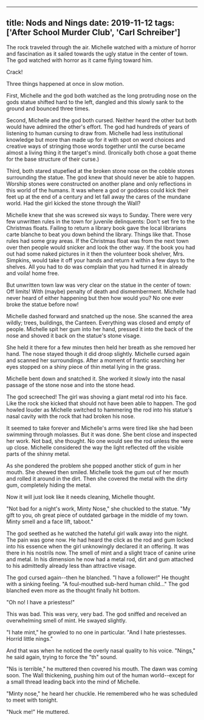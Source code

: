 
---
title: Nods and Nings
date: 2019-11-12
tags: ['After School Murder Club', 'Carl Schreiber']
---

The rock traveled through the air. Michelle watched with a mixture of horror and fascination as it sailed towards the ugly statue in the center of town. The god watched with horror as it came flying toward him.

Crack!

Three things happened at once in slow motion.

First, Michelle and the god both watched as the long protruding nose on the gods statue shifted hard to the left, dangled and this slowly sank to the ground and bounced three times.

Second, Michelle and the god both cursed. Neither heard the other but both would have admired the other's effort. The god had hundreds of years of listening to human cursing to draw from. Michelle had less institutional knowledge but more than made up for it with spot on word choices and creative ways of stringing those words together until the curse became almost a living thing it the target's mind. (Ironically both chose a goat theme for the base structure of their curse.)

Third, both stared stupefied at the broken stone nose on the cobble stones surrounding the statue. The god knew that should never be able to happen. Worship stones were constructed on another plane and only reflections in this world of the humans. It was where a god or goddess could kick their feet up at the end of a century and let fall away the cares of the mundane world. Had the girl kicked the stone through the Wall?

Michelle knew that she was screwed six ways to Sunday. There were very few unwritten rules in the town for juvenile delinquents: Don't set fire to the Christmas floats. Failing to return a library book gave the local librarians carte blanche to beat you down behind the library. Things like that. Those rules had some gray areas. If the Christmas float was from the next town over then people would snicker and look the other way. If the book you had out had some naked pictures in it then the volunteer book shelver, Mrs. Simpkins, would take it off your hands and return it within a few days to the shelves. All you had to do was complain that you had turned it in already and voila! home free.

But unwritten town law was very clear on the statue in the center of town: Off limits! With (maybe) penalty of death and dismemberment. Michelle had never heard of either happening but then how would you? No one ever broke the statue before now!

Michelle dashed forward and snatched up the nose. She scanned the area wildly; trees, buildings, the Canteen. Everything was closed and empty of people. Michelle spit her gum into her hand, pressed it into the back of the nose and shoved it back on the statue's stone visage.

She held it there for a few minutes then held her breath as she removed her hand. The nose stayed though it did droop slightly. Michelle cursed again and scanned her surroundings. After a moment of frantic searching her eyes stopped on a shiny piece of thin metal lying in the grass.

Michelle bent down and snatched it. She worked it slowly into the nasal passage of the stone nose and into the stone head.

The god screeched! The girl was shoving a giant metal rod into his face. Like the rock she kicked that should not have been able to happen. The god howled louder as Michelle switched to hammering the rod into his statue's nasal cavity with the rock that had broken his nose.

It seemed to take forever and Michelle's arms were tired like she had been swimming through molasses. But it was done. She bent close and inspected her work. Not bad, she thought. No one would see the rod unless the were up close. Michelle considered the way the light reflected off the visible parts of the shinny metal.

As she pondered the problem she popped another stick of gum in her mouth. She chewed then smiled. Michelle took the gum out of her mouth and rolled it around in the dirt. Then she covered the metal with the dirty gum, completely hiding the metal.

Now it will just look like it needs cleaning, Michelle thought.

"Not bad for a night's work, Minty Nose," she chuckled to the statue. "My gift to you, oh great piece of outdated garbage in the middle of my town. Minty smell and a face lift, taboot."

The god seethed as he watched the hateful girl walk away into the night. The pain was gone now. He had heard the click as the rod and gum locked into his essence when the girl unknowingly declared it an offering. It was there in his nostrils now. The smell of mint and a slight trace of canine urine and metal. In his dimension he now had a metal rod, dirt and gum attached to his admittedly already less than attractive visage.

The god cursed again--then he blanched. "I have a follower!" He thought with a sinking feeling. "A foul-mouthed sub-herd human child..." The god blanched even more as the thought finally hit bottom.

"Oh no! I have a priestess!"

This was bad. This was very, very bad. The god sniffed and received an overwhelming smell of mint. He swayed slightly.

"I hate mint," he growled to no one in particular. "And I hate priestesses. Horrid little nings."

And that was when he noticed the overly nasal quality to his voice. "Nings," he said again, trying to force the "th" sound.

"Nis is terrible," he muttered then covered his mouth. The dawn was coming soon. The Wall thickening, pushing him out of the human world--except for a small thread leading back into the mind of Michelle.

"Minty nose," he heard her chuckle. He remembered who he was scheduled to meet with tonight.

"Nuck me!" He muttered.

